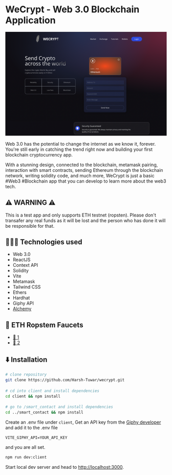 # WeCrypt - Web 3.0 Blockchain Application

![WeCrypt](client/images/project-screenshot.png)

Web 3.0 has the potential to change the internet as we know it, forever. You're still early in catching the trend right now and building your first blockchain cryptocurrency app. 

With a stunning design, connected to the blockchain, metamask pairing, interaction with smart contracts, sending Ethereum through the blockchain network, writing solidity code, and much more, WeCrypt is just a basic #Web3 #Blockchain app that you can develop to learn more about the web3 tech.

## ⚠️ WARNING ⚠️
This is a test app and only supports ETH testnet (ropsten). Please don't transafer any real funds as it will be lost and the person who has done it will be responsible for that.

## 🧑🏼‍💻 Technologies used
- Web 3.0
- ReactJS
- Context API
- Solidity
- Vite
- Metamask
- Tailwind CSS
- Ethers
- Hardhat
- Giphy API
- [Alchemy](https://www.alchemy.com/)


## 🚰 ETH Ropstem Faucets
- [🚰 1](https://faucet.egorfine.com)
- [🚰 2](https://faucet.dimensions.network)

## ⬇️ Installation

```sh
# clone repository
git clone https://github.com/Harsh-Tuwar/wecrypt.git

# cd into client and install dependencies
cd client && npm install

# go to /smart_contact and install dependencies
cd ../smart_contact && npm install
```

Create an .env file under `client`, Get an API key from the [Giphy developer](https://developers.giphy.com/) and add it to the .env file

```env
VITE_GIPHY_API=YOUR_API_KEY
```

and you are all set.

```sh
npm run dev:client
```
Start local dev server and head to [http://localhost:3000](http://localhost:3000).
